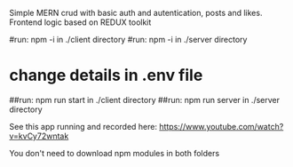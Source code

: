 Simple MERN crud with basic auth and autentication, posts and likes. Frontend logic based on REDUX toolkit

#run: npm -i in ./client directory
#run: npm -i in ./server directory
# change details in .env file

##run: npm run start in ./client directory
##run: npm run server in ./server directory

See this app running and recorded here:  https://www.youtube.com/watch?v=kvCy72wntak

You don't need to download npm modules in both folders
